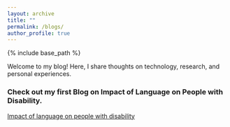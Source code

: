 ```yaml
---
layout: archive
title: ""
permalink: /blogs/
author_profile: true
---
```


{% include base_path %}

Welcome to my blog! Here, I share thoughts on technology, research, and personal experiences.

### Check out my first Blog on Impact of Language on People with Disability.  

 [Impact of language on people with disability](https://medium.com/@aditikumar590/the-impact-of-language-on-people-with-disability-ff11aa4772f1/)
